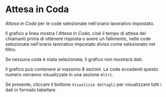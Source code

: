 # Attesa in Coda

*Attesa in Coda* per le code selezionate nell'orario lavorativo impostato.

Il grafico a linea mostra l'*Attesa in Coda*, cioè il tempo di attesa dei chiamanti 
prima di ottenere risposta o avere un fallimento, nelle code selezionate nell'orario 
lavorativo impostato diviso come selezionato nel filtro.

Se nessuna coda è stata selezionata, il grafico non mostrerà dati.

Il grafico può contenere al massimo 8 sezioni. Le code eccedenti questo numero
verranno visualizzate in una sezione `Altri`.

Se presente, cliccare il bottone `Visualizza dettagli` per visualizzare tutti i dati
in formato tabellare.
